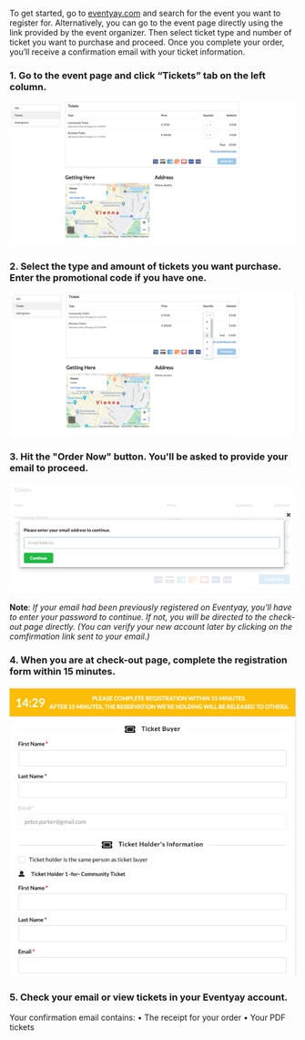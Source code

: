 To get started, go to [eventyay.com](eventyay.com) and search for the event you want to register for. Alternatively, you can go to the event page directly using the link provided by the event organizer. Then select ticket type and number of ticket you want to purchase and proceed. 
Once you complete your order, you’ll receive a confirmation email with your ticket information. 

### 1. Go to the event page and click “Tickets” tab on the left column.  
![Buying Ticket](/speakers-and-attendees/images/how-to-buy-ticket1.png)

### 2. Select the type and amount of tickets you want purchase. Enter the promotional code if you have one.
![Buying Ticket](/speakers-and-attendees/images/how-to-buy-ticket2.png)

### 3. Hit the "Order Now" button. You'll be asked to provide your email to proceed. 
![Buying Ticket](/speakers-and-attendees/images/how-to-buy-ticket3.png)

**Note**: *If your email had been previously registered on Eventyay, you'll have to enter your password to continue.
If not, you will be directed to the check-out page directly. (You can verify your new account later by clicking on the comfirmation link sent to your email.)*

### 4. When you are at check-out page, complete the registration form within 15 minutes.
![Buying Ticket](/speakers-and-attendees/images/how-to-buy-ticket4.png)

### 5. Check your email or view tickets in your Eventyay account.
Your confirmation email contains:
• The receipt for your order
• Your PDF tickets
